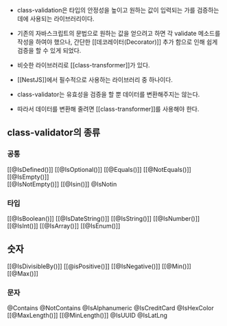 - class-validation은 타입의 안정성을 높이고 원하는 값이 입력되는 가를 검증하는 데에 사용되는 라이브러리이다.

- 기존의 자바스크립트의 문법으로 원하는 값을 얻으려고 하면 각 validate 메소드를 작성을 하여야 했으나, 간단한 [[데코레이터(Decorator)]] 추가 함으로 인해 쉽게 검증을 할 수 있게 되었다.

- 비슷한 라이브러리로 [[class-transformer]]가 있다.
- [[NestJS]]에서 필수적으로 사용하는 라이브러리 중 하나이다.

- class-validator는 유효성을 검증을 할 뿐 데이터를 변환해주지는 않는다.
- 따라서 데이터를 변환해 줄려면 [[class-transformer]]를 사용해야 한다.



## class-validator의 종류
### 공통          

 [[@IsDefined()]]
 [[@IsOptional()]]
 [[@Equals()]]
 [[@NotEquals()]]  
 [[@IsEmpty()]]    
 [[@IsNotEmpty()]]
 [[@Isin()]]
 @IsNotin 
### 타입

 [[@IsBoolean()]]
 [[@IsDateString()]]
 [[@IsString()]]
 [[@IsNumber()]]
 [[@IsInt()]]
 [[@IsArray()]]
 [[@IsEnum()]]
## 숫자

[[@IsDivisibleBy()]]
[[@isPositive()]]
[[@IsNegative()]]
[[@Min()]]
[[@Max()]]

### 문자

@Contains
@NotContains
@IsAlphanumeric
@IsCreditCard
@IsHexColor
[[@MaxLength()]]
[[@MinLength()]]
@IsUUID
@IsLatLng